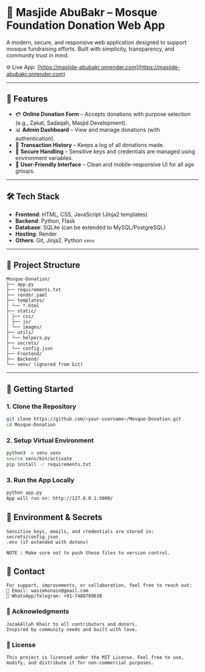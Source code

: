 # 🕌 Masjide AbuBakr – Mosque Foundation Donation Web App

A modern, secure, and responsive web application designed to support mosque fundraising efforts. Built with simplicity, transparency, and community trust in mind.

🌐 Live App: [https://masjide-abubakr.onrender.com](https://masjide-abubakr.onrender.com)

---

## 📌 Features

- 💳 **Online Donation Form** – Accepts donations with purpose selection (e.g., Zakat, Sadaqah, Masjid Development).
- 📊 **Admin Dashboard** – View and manage donations (with authentication).
- 📜 **Transaction History** – Keeps a log of all donations made.
- 🔐 **Secure Handling** – Sensitive keys and credentials are managed using environment variables.
- 🎨 **User-Friendly Interface** – Clean and mobile-responsive UI for all age groups.

---

## 🛠️ Tech Stack

- **Frontend**: HTML, CSS, JavaScript (Jinja2 templates)
- **Backend**: Python, Flask
- **Database**: SQLite (can be extended to MySQL/PostgreSQL)
- **Hosting**: Render
- **Others**: Git, Jinja2, Python `venv`

---

## 📂 Project Structure
```
Mosque-Donation/
├── app.py
├── requirements.txt
├── render.yaml
├── templates/
│ └── *.html
├── static/
│ ├── css/
│ ├── js/
│ └── images/
├── utils/
│ └── helpers.py
├── secrets/
│ └── config.json
├── Frontend/
├── Backend/
└── venv/ (ignored from Git)
```


---

## 🚀 Getting Started

### 1. Clone the Repository

```bash
git clone https://github.com/<your-username>/Mosque-Donation.git
cd Mosque-Donation
```

### 2. Setup Virtual Environment
```bash
python3 -m venv venv
source venv/bin/activate
pip install -r requirements.txt
```

### 3. Run the App Locally
```bash 
python app.py
App will run on: http://127.0.0.1:5000/
```

## 🔐 Environment & Secrets
```
Sensitive keys, emails, and credentials are stored in:
secrets/config.json
.env (if extended with dotenv)

NOTE : Make sure not to push these files to version control.
```

## 📧 Contact
```
For support, improvements, or collaboration, feel free to reach out:
📩 Email: wasimkonain@gmail.com
📱 WhatsApp/Telegram: +91-7488789638
```
### 🤝 Acknowledgments
```
JazakAllah Khair to all contributors and donors.
Inspired by community needs and built with love.
```

### 📜 License
```
This project is licensed under the MIT License. Feel free to use, modify, and distribute it for non-commercial purposes.
```

